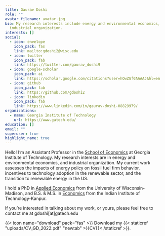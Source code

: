 ```yaml
---
title: Gaurav Doshi
role: ""
avatar_filename: avatar.jpg
bio: My research interests include energy and environmental economics, and
  industrial organization.
interests: []
social:
  - icon: envelope
    icon_pack: fas
    link: mailto:gdoshi2@wisc.edu
  - icon: twitter
    icon_pack: fab
    link: https://twitter.com/gaurav_doshi9
  - icon: google-scholar
    icon_pack: ai
    link: https://scholar.google.com/citations?user=hOwZGf0AAAAJ&hl=en
  - icon: github
    icon_pack: fab
    link: https://github.com/gdoshi2
  - icon: linkedin
    icon_pack: fab
    link: https://www.linkedin.com/in/gaurav-doshi-08829979/
organizations:
  - name: Georgia Institute of Technology
    url: https://www.gatech.edu/
education: []
email: ""
superuser: true
highlight_name: true
---
```

Hello! I’m an Assistant Professor in the [School of Economics](https://econ.gatech.edu/) at Georgia Institute of Technology. My research interests are in energy and environmental economics, and industrial organization. My current work assesses the impacts of energy policy on fossil fuel firm behavior, incentives to technology adoption in the renewable sector, and the transition to renewable energy in the US. 

I hold a PhD in [Applied Economics](https://aae.wisc.edu/) from the University of Wisconsin-Madison, and B.S. & M.S.  in [Economics](https://iitk.ac.in/eco/) from the Indian Institute of Technology-Kanpur.

If you’re interested in talking about my work, or yours, please feel free to contact me at gdoshi\[at]gatech.edu

{{< icon name="download" pack="fas" >}} Download my {{< staticref "uploads/CV_GD_2022.pdf" "newtab" >}}CV{{< /staticref >}}.